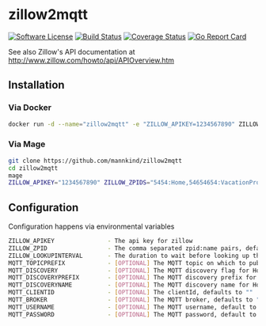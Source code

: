 # zillow2mqtt

[![Software
License](https://img.shields.io/badge/License-MIT-orange.svg?style=flat-square)](https://github.com/mannkind/zillow2mqtt/blob/master/LICENSE.md)
[![Build Status](https://github.com/mannkind/zillow2mqtt/workflows/Main%20Workflow/badge.svg)](https://github.com/mannkind/zillow2mqtt/actions)
[![Coverage Status](https://img.shields.io/codecov/c/github/mannkind/zillow2mqtt/master.svg)](http://codecov.io/github/mannkind/zillow2mqtt?branch=master)
[![Go Report Card](https://goreportcard.com/badge/github.com/mannkind/zillow2mqtt)](https://goreportcard.com/report/github.com/mannkind/zillow2mqtt)

See also Zillow's API documentation at <http://www.zillow.com/howto/api/APIOverview.htm>

## Installation

### Via Docker

```bash
docker run -d --name="zillow2mqtt" -e "ZILLOW_APIKEY=1234567890" ZILLOW_ZPIDS="5454:Home,54654654:VacationProperty" -v /etc/localtime:/etc/localtime:ro mannkind/zillow2mqtt
```

### Via Mage

```bash
git clone https://github.com/mannkind/zillow2mqtt
cd zillow2mqtt
mage
ZILLOW_APIKEY="1234567890" ZILLOW_ZPIDS="5454:Home,54654654:VacationProperty" ./zillow2mqtt
```

## Configuration

Configuration happens via environmental variables

```bash
ZILLOW_APIKEY               - The api key for zillow
ZILLOW_ZPID                 - The comma separated zpid:name pairs, defaults to ""
ZILLOW_LOOKUPINTERVAL       - The duration to wait before looking up the zestimate again, defaults to "24h"
MQTT_TOPICPREFIX            - [OPTIONAL] The MQTT topic on which to publish the lookup results, defaults to "home/zillow"
MQTT_DISCOVERY              - [OPTIONAL] The MQTT discovery flag for Home Assistant, defaults to false
MQTT_DISCOVERYPREFIX        - [OPTIONAL] The MQTT discovery prefix for Home Assistant, defaults to "homeassistant"
MQTT_DISCOVERYNAME          - [OPTIONAL] The MQTT discovery name for Home Assistant, defaults to "zillow"
MQTT_CLIENTID               - [OPTIONAL] The clientId, defaults to ""
MQTT_BROKER                 - [OPTIONAL] The MQTT broker, defaults to "tcp://mosquitto.org:1883"
MQTT_USERNAME               - [OPTIONAL] The MQTT username, default to ""
MQTT_PASSWORD               - [OPTIONAL] The MQTT password, default to ""
```
